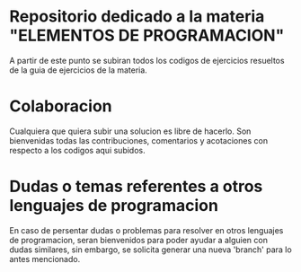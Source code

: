 # Repositorio dedicado a la materia "ELEMENTOS DE PROGRAMACION"

A partir de este punto se subiran todos los codigos de ejercicios resueltos de la guia de ejercicios de la materia.

# Colaboracion

Cualquiera que quiera subir una solucion es libre de hacerlo. Son bienvenidas todas las contribuciones, comentarios y acotaciones con respecto a los codigos aqui subidos.

# Dudas o temas referentes a otros lenguajes de programacion

En caso de persentar dudas o problemas para resolver en otros lenguajes de programacion, seran bienvenidos para poder ayudar a alguien con dudas similares, sin embargo, se solicita generar una nueva 'branch' para lo antes mencionado.
